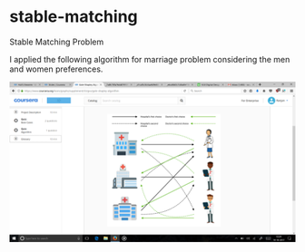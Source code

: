 # stable-matching
Stable Matching Problem

I applied the following algorithm for marriage problem considering the men and women preferences.

![Test Image 1](ALGO.png)
